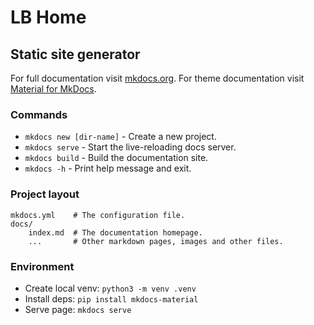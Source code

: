 # LB Home

## Static site generator

For full documentation visit [mkdocs.org](https://www.mkdocs.org).
For theme documentation visit [Material for MkDocs](https://squidfunk.github.io/mkdocs-material/).

### Commands

- `mkdocs new [dir-name]` - Create a new project.
- `mkdocs serve` - Start the live-reloading docs server.
- `mkdocs build` - Build the documentation site.
- `mkdocs -h` - Print help message and exit.

### Project layout

    mkdocs.yml    # The configuration file.
    docs/
        index.md  # The documentation homepage.
        ...       # Other markdown pages, images and other files.

### Environment

- Create local venv: `python3 -m venv .venv`
- Install deps: `pip install mkdocs-material`
- Serve page: `mkdocs serve`